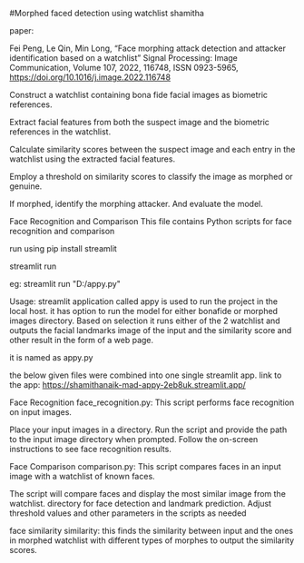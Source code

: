 #Morphed faced detection using watchlist 
shamitha

paper:

Fei Peng, Le Qin, Min Long, “Face morphing attack detection and attacker identification based on a watchlist”
Signal Processing: Image Communication, Volume 107, 2022,
116748,
ISSN 0923-5965,
https://doi.org/10.1016/j.image.2022.116748


Construct a watchlist containing bona fide facial images as biometric references.

Extract facial features from both the suspect image and the biometric references in the watchlist.

Calculate similarity scores between the suspect image and each entry in the watchlist using the extracted facial features.

Employ a threshold on similarity scores to classify the image as morphed or genuine.

If morphed, identify the morphing attacker. And evaluate the model.


Face Recognition and Comparison
This file contains Python scripts for face recognition and comparison 

run using
pip install streamlit

streamlit run <path>

eg: streamlit run "D:/appy.py"

Usage:
streamlit application called appy is used to run the project in the local host.
it has option to run the model for either bonafide or morphed images directory. Based on selection it runs either of the 2 
watchlist and outputs the facial landmarks image of the input and the similarity score and other result in the form of a web page.

it is named as appy.py

the below given files were combined into one single streamlit app.
link to the app:
https://shamithanaik-mad-appy-2eb8uk.streamlit.app/

Face Recognition
face_recognition.py: This script performs face recognition on input images.

Place your input images in a directory.
Run the script and provide the path to the input image directory when prompted.
Follow the on-screen instructions to see face recognition results.

Face Comparison
comparison.py: This script compares faces in an input image with a watchlist of known faces.

The script will compare faces and display the most similar image from the watchlist.
 directory for face detection and landmark prediction.
Adjust threshold values and other parameters in the scripts as needed

face similarity
similarity: this finds the similarity between input and the ones in morphed watchlist with different types of morphes to output the 
similarity scores.
